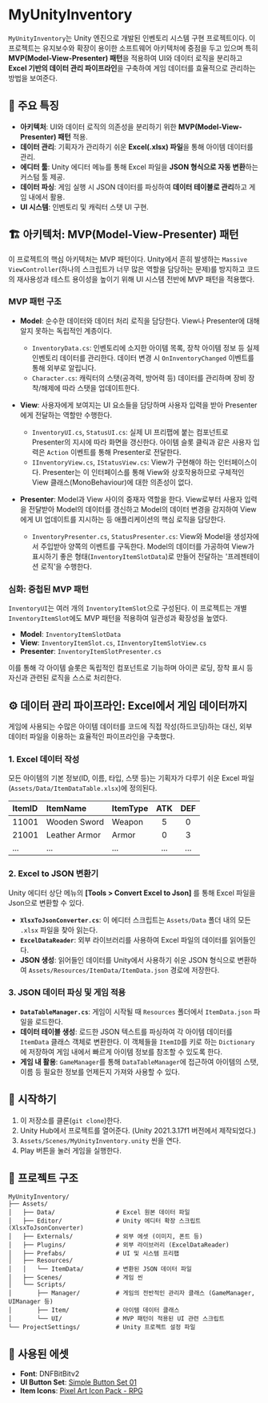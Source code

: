 # MyUnityInventory

`MyUnityInventory`는 Unity 엔진으로 개발된 인벤토리 시스템 구현 프로젝트이다. 이 프로젝트는 유지보수와 확장이 용이한 소프트웨어 아키텍처에 중점을 두고 있으며 특히 **MVP(Model-View-Presenter) 패턴**을 적용하여 UI와 데이터 로직을 분리하고 **Excel 기반의 데이터 관리 파이프라인**을 구축하여 게임 데이터를 효율적으로 관리하는 방법을 보여준다.

## 🌟 주요 특징

* **아키텍처**: UI와 데이터 로직의 의존성을 분리하기 위한 **MVP(Model-View-Presenter) 패턴** 적용.
* **데이터 관리**: 기획자가 관리하기 쉬운 **Excel(.xlsx) 파일**을 통해 아이템 데이터를 관리.
* **에디터 툴**: Unity 에디터 메뉴를 통해 Excel 파일을 **JSON 형식으로 자동 변환**하는 커스텀 툴 제공.
* **데이터 파싱**: 게임 실행 시 JSON 데이터를 파싱하여 **데이터 테이블로 관리**하고 게임 내에서 활용.
* **UI 시스템**: 인벤토리 및 캐릭터 스탯 UI 구현.

## 🏗️ 아키텍처: MVP(Model-View-Presenter) 패턴

이 프로젝트의 핵심 아키텍처는 MVP 패턴이다. Unity에서 흔히 발생하는 `Massive ViewController`(하나의 스크립트가 너무 많은 역할을 담당하는 문제)를 방지하고 코드의 재사용성과 테스트 용이성을 높이기 위해 UI 시스템 전반에 MVP 패턴을 적용했다.

### MVP 패턴 구조

* **Model**: 순수한 데이터와 데이터 처리 로직을 담당한다. View나 Presenter에 대해 알지 못하는 독립적인 계층이다.
    * `InventoryData.cs`: 인벤토리에 소지한 아이템 목록, 장착 아이템 정보 등 실제 인벤토리 데이터를 관리한다. 데이터 변경 시 `OnInventoryChanged` 이벤트를 통해 외부로 알립니다.
    * `Character.cs`: 캐릭터의 스탯(공격력, 방어력 등) 데이터를 관리하며 장비 장착/해제에 따라 스탯을 업데이트한다.

* **View**: 사용자에게 보여지는 UI 요소들을 담당하며 사용자 입력을 받아 Presenter에게 전달하는 역할만 수행한다.
    * `InventoryUI.cs`, `StatusUI.cs`: 실제 UI 프리팹에 붙는 컴포넌트로 Presenter의 지시에 따라 화면을 갱신한다. 아이템 슬롯 클릭과 같은 사용자 입력은 `Action` 이벤트를 통해 Presenter로 전달한다.
    * `IInventoryView.cs`, `IStatusView.cs`: View가 구현해야 하는 인터페이스이다. Presenter는 이 인터페이스를 통해 View와 상호작용하므로 구체적인 View 클래스(MonoBehaviour)에 대한 의존성이 없다.

* **Presenter**: Model과 View 사이의 중재자 역할을 한다. View로부터 사용자 입력을 전달받아 Model의 데이터를 갱신하고 Model의 데이터 변경을 감지하여 View에게 UI 업데이트를 지시하는 등 애플리케이션의 핵심 로직을 담당한다.
    * `InventoryPresenter.cs`, `StatusPresenter.cs`: View와 Model을 생성자에서 주입받아 양쪽의 이벤트를 구독한다. Model의 데이터를 가공하여 View가 표시하기 좋은 형태(`InventoryItemSlotData`)로 만들어 전달하는 '프레젠테이션 로직'을 수행한다.

### 심화: 중첩된 MVP 패턴

`InventoryUI`는 여러 개의 `InventoryItemSlot`으로 구성된다. 이 프로젝트는 개별 `InventoryItemSlot`에도 MVP 패턴을 적용하여 일관성과 확장성을 높였다.

* **Model**: `InventoryItemSlotData`
* **View**: `InventoryItemSlot.cs`, `IInventoryItemSlotView.cs`
* **Presenter**: `InventoryItemSlotPresenter.cs`

이를 통해 각 아이템 슬롯은 독립적인 컴포넌트로 기능하며 아이콘 로딩, 장착 표시 등 자신과 관련된 로직을 스스로 처리한다.

## ⚙️ 데이터 관리 파이프라인: Excel에서 게임 데이터까지

게임에 사용되는 수많은 아이템 데이터를 코드에 직접 작성(하드코딩)하는 대신, 외부 데이터 파일을 이용하는 효율적인 파이프라인을 구축했다.

### 1. Excel 데이터 작성

모든 아이템의 기본 정보(ID, 이름, 타입, 스탯 등)는 기획자가 다루기 쉬운 Excel 파일(`Assets/Data/ItemDataTable.xlsx`)에 정의된다.

| ItemID | ItemName      | ItemType | ATK | DEF |
| :----- | :------------ | :------- | :-: | :-: |
| 11001  | Wooden Sword  | Weapon   |  5  |  0  |
| 21001  | Leather Armor | Armor    |  0  |  3  |
| ...    | ...           | ...      | ... | ... |

### 2. Excel to JSON 변환기

Unity 에디터 상단 메뉴의 **[Tools > Convert Excel to Json]** 를 통해 Excel 파일을 Json으로 변환할 수 있다.

* **`XlsxToJsonConverter.cs`**: 이 에디터 스크립트는 `Assets/Data` 폴더 내의 모든 `.xlsx` 파일을 찾아 읽는다.
* **`ExcelDataReader`**: 외부 라이브러리를 사용하여 Excel 파일의 데이터를 읽어들인다.
* **JSON 생성**: 읽어들인 데이터를 Unity에서 사용하기 쉬운 JSON 형식으로 변환하여 `Assets/Resources/ItemData/ItemData.json` 경로에 저장한다.

### 3. JSON 데이터 파싱 및 게임 적용

* **`DataTableManager.cs`**: 게임이 시작될 때 `Resources` 폴더에서 `ItemData.json` 파일을 로드한다.
* **데이터 테이블 생성**: 로드한 JSON 텍스트를 파싱하여 각 아이템 데이터를 `ItemData` 클래스 객체로 변환한다. 이 객체들을 `ItemID`를 키로 하는 `Dictionary`에 저장하여 게임 내에서 빠르게 아이템 정보를 참조할 수 있도록 한다.
* **게임 내 활용**: `GameManager`를 통해 `DataTableManager`에 접근하여 아이템의 스탯, 이름 등 필요한 정보를 언제든지 가져와 사용할 수 있다.

## 🚀 시작하기

1.  이 저장소를 클론(`git clone`)한다.
2.  Unity Hub에서 프로젝트를 열어준다. (Unity 2021.3.17f1 버전에서 제작되었다.)
3.  `Assets/Scenes/MyUnityInventory.unity` 씬을 연다.
4.  Play 버튼을 눌러 게임을 실행한다.

## 📂 프로젝트 구조
```
MyUnityInventory/
├── Assets/
│   ├── Data/                 # Excel 원본 데이터 파일
│   ├── Editor/               # Unity 에디터 확장 스크립트 (XlsxToJsonConverter)
│   ├── Externals/            # 외부 에셋 (이미지, 폰트 등)
│   ├── Plugins/              # 외부 라이브러리 (ExcelDataReader)
│   ├── Prefabs/              # UI 및 시스템 프리팹
│   ├── Resources/
│   │   └── ItemData/         # 변환된 JSON 데이터 파일
│   ├── Scenes/               # 게임 씬
│   └── Scripts/
│       ├── Manager/          # 게임의 전반적인 관리자 클래스 (GameManager, UIManager 등)
│       ├── Item/             # 아이템 데이터 클래스
│       └── UI/               # MVP 패턴이 적용된 UI 관련 스크립트
└── ProjectSettings/          # Unity 프로젝트 설정 파일
```

## 📜 사용된 에셋

* **Font**: DNFBitBitv2
* **UI Button Set**: [Simple Button Set 01](https://assetstore.unity.com/packages/2d/gui/icons/simple-button-set-01-153979)
* **Item Icons**: [Pixel Art Icon Pack - RPG](https://assetstore.unity.com/packages/2d/gui/icons/pixel-art-icon-pack-rpg-158343)
